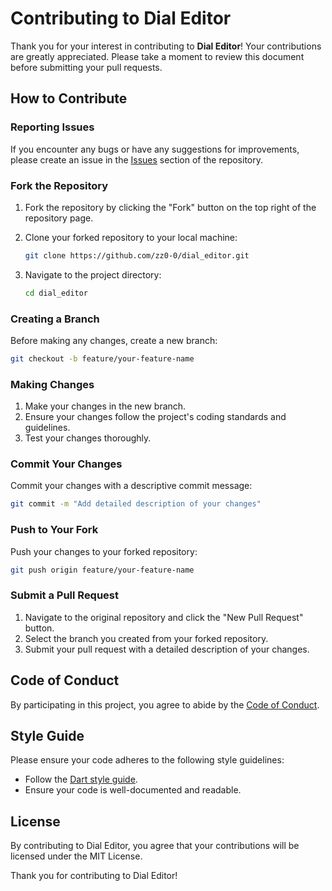 # Contributing to Dial Editor

Thank you for your interest in contributing to **Dial Editor**! Your contributions are greatly appreciated. Please take a moment to review this document before submitting your pull requests.

## How to Contribute

### Reporting Issues

If you encounter any bugs or have any suggestions for improvements, please create an issue in the [Issues](https://github.com/zz0-0/dial_editor/issues) section of the repository.

### Fork the Repository

1. Fork the repository by clicking the "Fork" button on the top right of the repository page.
2. Clone your forked repository to your local machine:
   
    ```sh
    git clone https://github.com/zz0-0/dial_editor.git
    ```
4. Navigate to the project directory:
   
    ```sh
    cd dial_editor
    ```

### Creating a Branch

Before making any changes, create a new branch:

```sh
git checkout -b feature/your-feature-name
```

### Making Changes

1. Make your changes in the new branch.
2. Ensure your changes follow the project's coding standards and guidelines.
3. Test your changes thoroughly.

### Commit Your Changes

Commit your changes with a descriptive commit message:

```sh
git commit -m "Add detailed description of your changes"
```

### Push to Your Fork

Push your changes to your forked repository:

```sh
git push origin feature/your-feature-name
```

### Submit a Pull Request

1. Navigate to the original repository and click the "New Pull Request" button.
2. Select the branch you created from your forked repository.
3. Submit your pull request with a detailed description of your changes.

## Code of Conduct

By participating in this project, you agree to abide by the [Code of Conduct](CODE_OF_CONDUCT.md).

## Style Guide

Please ensure your code adheres to the following style guidelines:
- Follow the [Dart style guide](https://dart.dev/guides/language/effective-dart/style).
- Ensure your code is well-documented and readable.

## License

By contributing to Dial Editor, you agree that your contributions will be licensed under the MIT License.

Thank you for contributing to Dial Editor!
